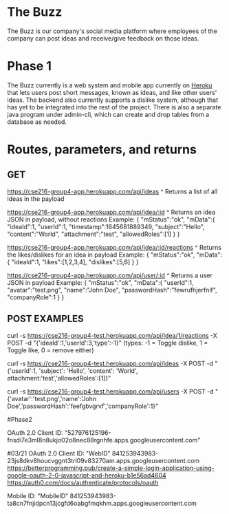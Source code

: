 # The Buzz
The Buzz is our company's social media platform where employees of the company can post ideas and receive/give feedback on those ideas.

# Phase 1
The Buzz currently is a web system and mobile app currently on [Heroku](https://cse216-group4-app.herokuapp.com/) that lets users post short messages, known as ideas, and like other users' ideas.
The backend also currently supports a dislike system, although that has yet to be integrated into the rest of the project.
There is also a separate java program under admin-cli, which can create and drop tables from a database as needed.

# Routes, parameters, and returns
## GET
https://cse216-group4-app.herokuapp.com/api/ideas
^ Returns a list of all ideas in the payload

https://cse216-group4-app.herokuapp.com/api/idea/:id
^ Returns an idea JSON in payload, without reactions
Example:
{
    "mStatus":"ok",
    "mData":{
        "ideaId":1,
        "userId":1,
        "timestamp":1645681889349,
        "subject":"Hello",
        "content":"World",
        "attachment":"test",
        "allowedRoles":[1]
    }
}

https://cse216-group4-app.herokuapp.com/api/idea/:id/reactions
^ Returns the likes/dislikes for an idea in payload
Example:
{
    "mStatus":"ok",
    "mData":{
        "ideaId":1,
        "likes":[1,2,3,4],
        "dislikes":[5,6]
    }
}

https://cse216-group4-app.herokuapp.com/api/user/:id
^ Returns a user JSON in payload
Example:
{
    "mStatus":"ok",
    "mData":{
        "userId":1,
        "avatar":"test.png",
        "name":"John Doe",
        "passwordHash":"fewrufhjerfnif",
        "companyRole":1
    }
}

## POST EXAMPLES
curl -s https://cse216-group4-test.herokuapp.com/api/idea/1/reactions -X POST -d "{'ideaId':1,'userId':3,'type':-1}" (types: -1 = Toggle dislike, 1 = Toggle like, 0 = remove either)



curl -s https://cse216-group4-test.herokuapp.com/api/ideas -X POST -d "{'userId':1, 'subject': 'Hello', 'content': 'World', attachment:'test','allowedRoles':[1]}"

curl -s https://cse216-group4-test.herokuapp.com/api/users -X POST -d "{'avatar':'test.png','name':'John Doe','passwordHash':'feefgbvgrvf','companyRole':1}"


#Phase2

OAuth 2.0 Client ID: "527976125196-fnsdi7e3ml8n8ukjo02o8nec88rgnhfe.apps.googleusercontent.com"

#03/21
OAuth 2.0 Client ID: "WebID" 841253943983-23js8dkv8houcvggnt3trl09v83270am.apps.googleusercontent.com
https://betterprogramming.pub/create-a-simple-login-application-using-google-oauth-2-0-javascript-and-heroku-b1e56ad4604
https://auth0.com/docs/authenticate/protocols/oauth

Mobile ID: "MobileID" 841253943983-ta8cn7fnjidpcn13jcgfd6oabgfmqkhm.apps.googleusercontent.com